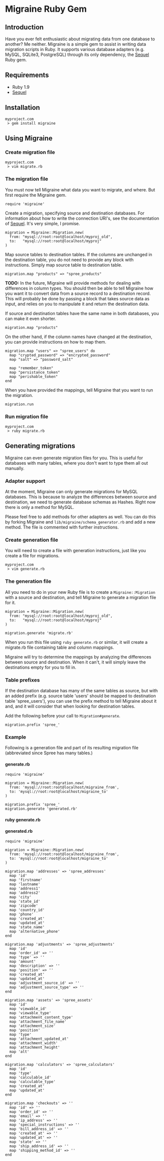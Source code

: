 # Migraine Ruby Gem

## Introduction

Have you ever felt enthusiastic about migrating data from one
database to another? Me neither. Migraine is a simple gem to
assist in writing data migration scripts in Ruby. It supports
various database adapters (e.g. MySQL, SQLite3, PostgreSQL)
through its only dependency, the
[Sequel](https://github.com/jeremyevans/sequel) Ruby gem.

## Requirements

* Ruby 1.9
* [Sequel](https://github.com/jeremyevans/sequel)

## Installation

    myproject.com
     > gem install migraine

## Using Migraine

### Create migration file

    myproject.com
     > vim migrate.rb

### The migration file

You must now tell Migraine what data you want to migrate, and
where. But first require the Migraine gem.

    require 'migraine'

Create a migration, specifying source and destination databases.
For information about how to write the connection URI's, see the
documentation of [Sequel](https://github.com/jeremyevans/sequel).
It's very simple, I promise.

    migration = Migraine::Migration.new(
      from: "mysql://root:root@localhost/myproj_old",
      to:   "mysql://root:root@localhost/myproj"
    )

Map source tables to destination tables. If the columns are
unchanged in the destination table, you do not need to provide
any block with instructions. Simply map source table to
destination table.
    
    migration.map "products" => "spree_products"

**TODO:** In the future, Migraine will provide methods for dealing
with differences in column types. You should then be able to tell
Migraine how you want it to convert data from a source record to
a destination record. This will probably be done by passing a
block that takes source data as input, and relies on you to
manipulate it and return the destination data.

If source and destination tables have the same name in both
databases, you can make it even shorter.

    migration.map "products"

On the other hand, if the column names have changed at the
destination, you can provide instructions on how to map them.

    migration.map "users" => "spree_users" do
      map "crypted_password" => "encrypted_password"
      map "salt" => "password_salt"
    
      map "remember_token"
      map "persistance_token"
      map "perishable_token"
    end

When you have provided the mappings, tell Migraine that you want
to run the migration.

    migration.run

### Run migration file

    myproject.com
     > ruby migrate.rb

## Generating migrations

Migraine can even generate migration files for you. This is
useful for databases with many tables, where you don't want to
type them all out manually.

### Adapter support

At the moment, Migraine can only generate migrations
for MySQL databases. This is because to analyze the differences
between source and destination, we need to generate database
schemas as Hashes. Right now there is only a method for MySQL.

Please feel free to add methods for other adapters as well. You
can do this by forking Migraine and
`lib/migraine/schema_generator.rb` and add a new method. The file
is commented with further instructions.

### Create generation file

You will need to create a file with generation instructions, just
like you create a file for migrations.

    myproject.com
     > vim generate.rb

### The generation file

All you need to do in your new Ruby file is to create a
`Migraine::Migration` with a source and destination, and tell
Migraine to generate a migration file for it.

    migration = Migraine::Migration.new(
      from: "mysql://root:root@localhost/myproj_old",
      to:   "mysql://root:root@localhost/myproj"
    )

    migration.generate 'migrate.rb'

When you run this file using `ruby generate.rb` or similar, it
will create a migrate.rb file containing table and column
mappings.

Migraine will try to determine the mappings by analyzing the
differences between source and destination. When it can't, it
will simply leave the destinations empty for you to fill in.

### Table prefixes

If the destination database has many of the same tables as
source, but with an added prefix (e.g. source table 'users'
should be mapped to destination table 'spree_users'), you can use
the prefix method to tell Migraine about it and, and it will
consider that when looking for destination tables.

Add the following before your call to `Migration#generate`.

    migration.prefix 'spree_'

### Example

Following is a generation file and part of its resulting
migration file (abbreviated since Spree has many tables.)

#### generate.rb

    require 'migraine'

    migration = Migraine::Migration.new(
      from: 'mysql://root:root@localhost/migraine_from',
      to: 'mysql://root:root@localhost/migraine_to'
    )

    migration.prefix 'spree_'
    migration.generate 'generated.rb'

#### ruby generate.rb

#### generated.rb

    require 'migraine'

    migration = Migraine::Migration.new(
      from: 'mysql://root:root@localhost/migraine_from',
      to: 'mysql://root:root@localhost/migraine_to'
    )

    migration.map 'addresses' => 'spree_addresses'
      map 'id'
      map 'firstname'
      map 'lastname'
      map 'address1'
      map 'address2'
      map 'city'
      map 'state_id'
      map 'zipcode'
      map 'country_id'
      map 'phone'
      map 'created_at'
      map 'updated_at'
      map 'state_name'
      map 'alternative_phone'
    end

    migration.map 'adjustments' => 'spree_adjustments'
      map 'id'
      map 'order_id' => ''
      map 'type' => ''
      map 'amount'
      map 'description' => ''
      map 'position' => ''
      map 'created_at'
      map 'updated_at'
      map 'adjustment_source_id' => ''
      map 'adjustment_source_type' => ''
    end

    migration.map 'assets' => 'spree_assets'
      map 'id'
      map 'viewable_id'
      map 'viewable_type'
      map 'attachment_content_type'
      map 'attachment_file_name'
      map 'attachment_size'
      map 'position'
      map 'type'
      map 'attachment_updated_at'
      map 'attachment_width'
      map 'attachment_height'
      map 'alt'
    end

    migration.map 'calculators' => 'spree_calculators'
      map 'id'
      map 'type'
      map 'calculable_id'
      map 'calculable_type'
      map 'created_at'
      map 'updated_at'
    end

    migration.map 'checkouts' => ''
      map 'id' => ''
      map 'order_id' => ''
      map 'email' => ''
      map 'ip_address' => ''
      map 'special_instructions' => ''
      map 'bill_address_id' => ''
      map 'created_at' => ''
      map 'updated_at' => ''
      map 'state' => ''
      map 'ship_address_id' => ''
      map 'shipping_method_id' => ''
    end

